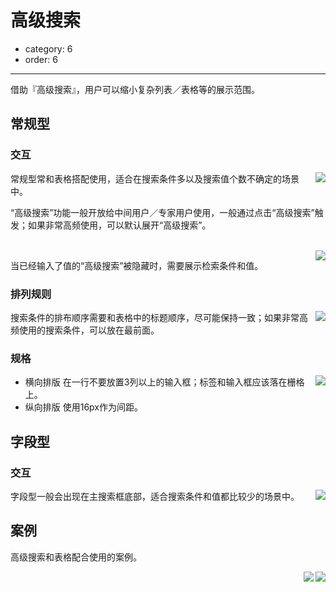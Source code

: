 # 高级搜索

- category: 6
- order: 6

---

借助『高级搜索』，用户可以缩小复杂列表／表格等的展示范围。

## 常规型

### 交互

<img class="preview-img" align="right" src="https://os.alipayobjects.com/rmsportal/OeChYAOTenMzJmG.png">

常规型常和表格搭配使用，适合在搜索条件多以及搜索值个数不确定的场景中。

“高级搜索”功能一般开放给中间用户／专家用户使用，一般通过点击“高级搜索”触发；如果非常高频使用，可以默认展开“高级搜索”。

<br>

<img class="preview-img" align="right" src="https://os.alipayobjects.com/rmsportal/OeChYAOTenMzJmG.png">

当已经输入了值的“高级搜索”被隐藏时，需要展示检索条件和值。

### 排列规则

<img class="preview-img" align="right" src="https://os.alipayobjects.com/rmsportal/OeChYAOTenMzJmG.png">

搜索条件的排布顺序需要和表格中的标题顺序，尽可能保持一致；如果非常高频使用的搜索条件，可以放在最前面。

### 规格

<img class="preview-img" align="right" src="https://os.alipayobjects.com/rmsportal/OeChYAOTenMzJmG.png">

- 横向排版
  在一行不要放置3列以上的输入框；标签和输入框应该落在栅格上。
- 纵向排版
  使用16px作为间距。


## 字段型

### 交互

<img class="preview-img" align="right" src="https://os.alipayobjects.com/rmsportal/OeChYAOTenMzJmG.png">

字段型一般会出现在主搜索框底部，适合搜索条件和值都比较少的场景中。


## 案例

高级搜索和表格配合使用的案例。

<img class="preview-img" align="right" src="https://os.alipayobjects.com/rmsportal/OeChYAOTenMzJmG.png">

<img class="preview-img" align="right" src="https://os.alipayobjects.com/rmsportal/OeChYAOTenMzJmG.png">
